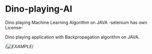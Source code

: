 # Dino-playing-AI
Dino playing Machine Learning Algorithm on JAVA
-selenium has own License-


Dino playing application with Backpropagation algorithm on JAVA.


/*![EXAMPLE](examle_dino.png)*/
